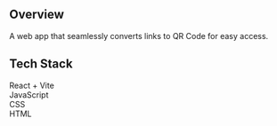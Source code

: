 ## Overview 

A web app that seamlessly converts links to QR Code for easy access.  

## Tech Stack  

React + Vite  
JavaScript  
CSS  
HTML

